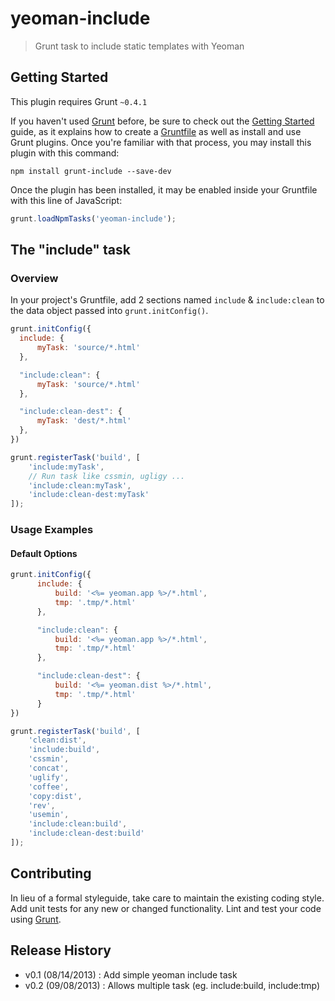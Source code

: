 # yeoman-include

> Grunt task to include static templates with Yeoman

## Getting Started
This plugin requires Grunt `~0.4.1`

If you haven't used [Grunt](http://gruntjs.com/) before, be sure to check out the [Getting Started](http://gruntjs.com/getting-started) guide, as it explains how to create a [Gruntfile](http://gruntjs.com/sample-gruntfile) as well as install and use Grunt plugins. Once you're familiar with that process, you may install this plugin with this command:

```shell
npm install grunt-include --save-dev
```

Once the plugin has been installed, it may be enabled inside your Gruntfile with this line of JavaScript:

```js
grunt.loadNpmTasks('yeoman-include');
```

## The "include" task

### Overview
In your project's Gruntfile, add 2 sections named `include` & `include:clean` to the data object passed into `grunt.initConfig()`.

```js
grunt.initConfig({
  include: {
      myTask: 'source/*.html'
  },

  "include:clean": {
      myTask: 'source/*.html'
  },

  "include:clean-dest": {
      myTask: 'dest/*.html'
  },
})

grunt.registerTask('build', [
    'include:myTask',
    // Run task like cssmin, ugligy ...
    'include:clean:myTask',
    'include:clean-dest:myTask'
]);
```

### Usage Examples

#### Default Options

```js
grunt.initConfig({
	  include: {
	      build: '<%= yeoman.app %>/*.html',
	      tmp: '.tmp/*.html'
	  },

	  "include:clean": {
	      build: '<%= yeoman.app %>/*.html',
	      tmp: '.tmp/*.html'
	  },

	  "include:clean-dest": {
	      build: '<%= yeoman.dist %>/*.html',
	      tmp: '.tmp/*.html'
	  }
})

grunt.registerTask('build', [
    'clean:dist',
    'include:build',
    'cssmin',
    'concat',
    'uglify',
    'coffee',
    'copy:dist',
    'rev',
    'usemin',
    'include:clean:build',
    'include:clean-dest:build'
]);
```


## Contributing
In lieu of a formal styleguide, take care to maintain the existing coding style. Add unit tests for any new or changed functionality. Lint and test your code using [Grunt](http://gruntjs.com/).

## Release History
- v0.1 (08/14/2013) : Add simple yeoman include task
- v0.2 (09/08/2013) : Allows multiple task (eg. include:build, include:tmp)
